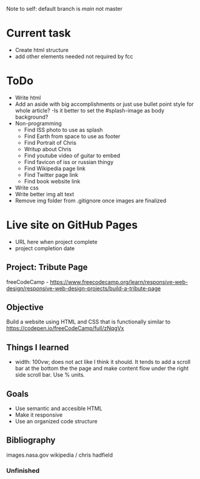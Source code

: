 Note to self: default branch is *main* not master

# Current task
 - Create html structure
 - add other elements needed not required by fcc

# ToDo
 - Write html
 - Add an aside with big accomplishments or just use bullet point style for whole article?
 -Is it better to set the #splash-image as body background?
 - Non-programming  
    - Find ISS photo to use as splash
    - Find Earth from space to use as footer
    - Find Portrait of Chris
    - Writup about Chris
    - Find youtube video of guitar to embed
    - Find favicon of iss or russian thingy
    - Find Wikipedia page link
    - Find Twitter page link
    - Find book website link
 - Write css
 - Write better img alt text
 - Remove img folder from .gitignore once images are finalized

# Live site on GitHub Pages
 - URL here when project complete
 - project completion date
 
## Project: Tribute Page
freeCodeCamp - https://www.freecodecamp.org/learn/responsive-web-design/responsive-web-design-projects/build-a-tribute-page

## Objective
Build a website using HTML and CSS that is functionally similar to https://codepen.io/freeCodeCamp/full/zNqgVx

## Things I learned
 - width: 100vw; does not act like I think it should. It tends to add a
   scroll bar at the bottom the the page and make content flow under the
   right side scroll bar. Use % units.

## Goals
 - Use semantic and accesible HTML
 - Make it responsive
 - Use an organized code structure

## Bibliography
images.nasa.gov
wikipedia / chris hadfield
 
### Unfinished
 
